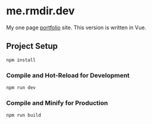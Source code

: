 # me.rmdir.dev
My one page [portfolio](https://me.rmdir.dev/) site. This version is written in Vue.

## Project Setup

```sh
npm install
```

### Compile and Hot-Reload for Development

```sh
npm run dev
```

### Compile and Minify for Production

```sh
npm run build
```
